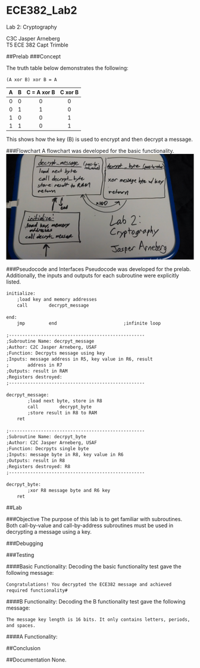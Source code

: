 ECE382_Lab2
===========

Lab 2: Cryptography

C3C Jasper Arneberg  
T5 ECE 382
Capt Trimble  

##Prelab
###Concept

The truth table below demonstrates the following:  
```
(A xor B) xor B = A  
```

| A | B | C = A xor B | C xor B |
| :--: | :--: | :--: | :----: |
| 0 | 0 | 0 | 0 |
| 0 | 1 | 1 | 0 |
| 1 | 0 | 0 | 1 |
| 1 | 1 | 0 | 1 |

This shows how the key (B) is used to encrypt and then decrypt a message.

###Flowchart
A flowchart was developed for the basic functionality.
![alt text](https://github.com/JasperArneberg/ECE382_Lab2/blob/master/prelab2_flowchart.jpg?raw=true "Prelab Flowchart")

###Pseudocode and Interfaces
Pseudocode was developed for the prelab. Additionally, the inputs and outputs for each subroutine were explicitly listed.
```
initialize:
	;load key and memory addresses
	call		decrypt_message

end:
	jmp			end							;infinite loop

;---------------------------------------------------
;Subroutine Name: decrpyt_message
;Author: C2C Jasper Arneberg, USAF
;Function: Decrpyts message using key
;Inputs: message address in R5, key value in R6, result
;		address in R7
;Outputs: result in RAM
;Registers destroyed:
;---------------------------------------------------

decrpyt_message:
    	;load next byte, store in R8
    	call 		decrypt_byte
    	;store result in R8 to RAM
    ret

;---------------------------------------------------
;Subroutine Name: decrpyt_byte
;Author: C2C Jasper Arneberg, USAF
;Function: Decrpyts single byte
;Inputs: message byte in R8, key value in R6
;Outputs: result in R8
;Registers destroyed: R8
;---------------------------------------------------

decrpyt_byte:
    	;xor R8 message byte and R6 key
    ret
```





##Lab

###Objective
The purpose of this lab is to get familiar with subroutines. Both call-by-value and call-by-address subroutines must be used in decrypting a message using a key.

###Debugging

###Testing


####Basic Functionality: 
Decoding the basic functionality test gave the following message:  
```
Congratulations! You decrypted the ECE382 message and achieved required functionality#
```

####B Functionality: 
Decoding the B functionality test gave the following message:  
```
The message key length is 16 bits. It only contains letters, periods, and spaces.
```

####A Functionality: 

##Conclusion

##Documentation
None.
